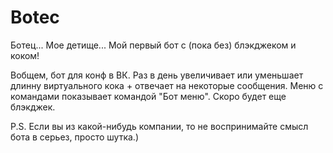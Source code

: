 # Botec

Ботец... Мое детище... Мой первый бот с (пока без) блэкджеком и коком!

Вобщем, бот для конф в ВК. Раз в день увеличивает или уменьшает длинну виртуального кока + отвечает на некоторые сообщения. Меню с командами показывает командой "Бот меню". Скоро будет еще блэкджек.

P.S.
Если вы из какой-нибудь компании, то не воспринимайте смысл бота в серьез, просто шутка.)
